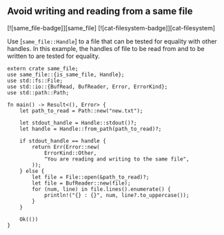 ## Avoid writing and reading from a same file

[![same_file-badge]][same_file] [![cat-filesystem-badge]][cat-filesystem]

Use [`same_file::Handle`] to a file that can be tested for equality with
other handles. In this example, the handles of file to be read from and
to be written to are tested for equality.

```rust,edition2018
extern crate same_file;
use same_file::{is_same_file, Handle};
use std::fs::File;
use std::io::{BufRead, BufReader, Error, ErrorKind};
use std::path::Path;

fn main() -> Result<(), Error> {
    let path_to_read = Path::new("new.txt");

    let stdout_handle = Handle::stdout()?;
    let handle = Handle::from_path(path_to_read)?;

    if stdout_handle == handle {
        return Err(Error::new(
            ErrorKind::Other,
            "You are reading and writing to the same file",
        ));
    } else {
        let file = File::open(&path_to_read)?;
        let file = BufReader::new(file);
        for (num, line) in file.lines().enumerate() {
            println!("{} : {}", num, line?.to_uppercase());
        }
    }

    Ok(())
}
```

```
